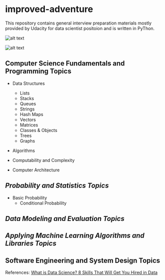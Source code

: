 # improved-adventure

This repository contains general interview preparation materials mostly provided by Udacity for data scientist positoion and is written in PyThon.

![alt text](http://nirvacana.com/thoughts/wp-content/uploads/2013/07/RoadToDataScientist1.png "Image 1 to road to data scientist")

![alt text](https://i2.wp.com/blog.udacity.com/wp-content/uploads/2014/11/Data-Science-Skills-Udacity-Matrix.png?zoom=2&resize=640%2C521&ssl=1 "Table 1 to compare jobs related data")

## Computer Science Fundamentals and Programming Topics
- Data Structures
  * Lists
  * Stacks
  * Queues
  * Strings
  * Hash Maps
  * Vectors
  * Matrices
  * Classes & Objects
  * Trees
  * Graphs

- Algorithms
- Computability and Complexity
- Computer Architecture

## _Probability and Statistics Topics_
- Basic Probability
  * Conditional Probability

## _Data Modeling and Evaluation Topics_

## _Applying Machine Learning Algorithms and Libraries Topics_

## Software Engineering and System Design Topics

References: [What is Data Science? 8 Skills That Will Get You Hired in Data](https://blog.udacity.com/2014/11/data-science-job-skills.html)
